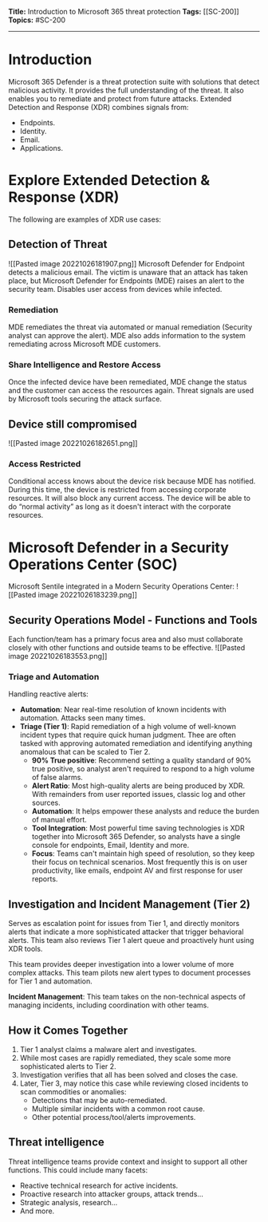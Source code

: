 **Title:** Introduction to Microsoft 365 threat protection
**Tags:** [[SC-200]]
**Topics:** #SC-200

---
# Introduction
Microsoft 365 Defender is a threat protection suite with solutions that detect malicious activity. It provides the full understanding of the threat. It also enables you to remediate and protect from future attacks.
Extended Detection and Response (XDR) combines signals from:
- Endpoints.
- Identity.
- Email.
- Applications.

# Explore Extended Detection & Response (XDR)
The following are examples of XDR use cases:

## Detection of Threat
![[Pasted image 20221026181907.png]]
Microsoft Defender for Endpoint detects a malicious email. The victim is unaware that an attack has taken place, but Microsoft Defender for Endpoints (MDE) raises an alert to the security team. Disables user access from devices while infected.

### Remediation
MDE remediates the threat via automated or manual remediation (Security analyst can approve the alert). 
MDE also adds information to the system remediating across Microsoft MDE customers.

### Share Intelligence and Restore Access
Once the infected device have been remediated, MDE change the status and the customer can access the resources again. Threat signals are used by Microsoft tools securing the attack surface.

## Device still compromised
![[Pasted image 20221026182651.png]]
### Access Restricted
Conditional access knows about the device risk because MDE has notified. During this time, the device is restricted from accessing corporate resources. It will also block any current access. The device will be able to do “normal activity” as long as it doesn't interact with the corporate resources.

# Microsoft Defender in a Security Operations Center (SOC)
Microsoft Sentile integrated in a Modern Security Operations Center:
![[Pasted image 20221026183239.png]]
## Security Operations Model - Functions and Tools
Each function/team has a primary focus area and also must collaborate closely with other functions and outside teams to be effective. 
![[Pasted image 20221026183553.png]]

### Triage and Automation
Handling reactive alerts:
- **Automation**: Near real-time resolution of known incidents with automation. Attacks seen many times.
- **Triage (Tier 1)**: Rapid remediation of a high volume of well-known incident types that require quick human judgment. Thee are often tasked with approving automated remediation and identifying anything anomalous that can be scaled to Tier 2.
	- **90% True positive**: Recommend setting a quality standard of 90% true positive, so analyst aren't required to respond to a high volume of false alarms.
	- **Alert Ratio**: Most high-quality alerts are being produced by XDR. With remainders from user reported issues, classic log and other sources.
	- **Automation**: It helps empower these analysts and reduce the burden of manual effort. 
	- **Tool Integration**: Most powerful time saving technologies is XDR together into Microsoft 365 Defender, so analysts have a single console for endpoints, Email, Identity and more.
	- **Focus**: Teams can't maintain high speed of resolution, so they keep their focus on technical scenarios. Most frequently this is on user productivity, like emails, endpoint AV and first response for user reports.

## Investigation and Incident Management (Tier 2)
Serves as escalation point for issues from Tier 1, and directly monitors alerts that indicate a more sophisticated attacker that trigger behavioral alerts. This team also reviews Tier 1 alert queue and proactively hunt using XDR tools.

This team provides deeper investigation into a lower volume of more complex attacks. This team pilots new alert types to document processes for Tier 1 and automation.

**Incident Management**: This team takes on the non-technical aspects of managing incidents, including coordination with other teams.

## How it Comes Together
1. Tier 1 analyst claims a malware alert and investigates.
2. While most cases are rapidly remediated, they scale some more sophisticated alerts to Tier 2.
3. Investigation verifies that all has been solved and closes the case.
4. Later, Tier 3, may notice this case while reviewing closed incidents to scan commodities or anomalies:
	- Detections that may be auto-remediated.
	- Multiple similar incidents with a common root cause.
	- Other potential process/tool/alerts improvements.

## Threat intelligence
Threat intelligence teams provide context and insight to support all other functions. This could include many facets:
- Reactive technical research for active incidents.
- Proactive research into attacker groups, attack trends…
- Strategic analysis, research…
- And more.